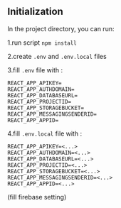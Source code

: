 ## Initialization

In the project directory, you can run:

1.run script `npm install`

2.create `.env` and `.env.local` files

3.fill `.env` file with :

```
REACT_APP_APIKEY=
REACT_APP_AUTHDOMAIN=
REACT_APP_DATABASEURL=
REACT_APP_PROJECTID=
REACT_APP_STORAGEBUCKET=
REACT_APP_MESSAGINGSENDERID=
REACT_APP_APPID=
```

4.fill `.env.local` file with :

```
REACT_APP_APIKEY=<...>
REACT_APP_AUTHDOMAIN=<...>
REACT_APP_DATABASEURL=<...>
REACT_APP_PROJECTID=<...>
REACT_APP_STORAGEBUCKET=<...>
REACT_APP_MESSAGINGSENDERID=<...>
REACT_APP_APPID=<...>
```

(fill firebase setting)